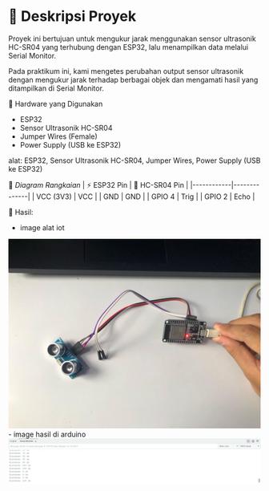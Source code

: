 # 📘 Deskripsi Proyek
Proyek ini bertujuan untuk mengukur jarak menggunakan sensor ultrasonik HC-SR04 yang terhubung dengan ESP32, lalu menampilkan data melalui Serial Monitor.

Pada praktikum ini, kami mengetes perubahan output sensor ultrasonik dengan mengukur jarak terhadap berbagai objek dan mengamati hasil yang ditampilkan di Serial Monitor.

🔧 Hardware yang Digunakan
- ESP32
- Sensor Ultrasonik HC-SR04
- Jumper Wires (Female)
- Power Supply (USB ke ESP32)
  
alat: ESP32, Sensor Ultrasonik HC-SR04, Jumper Wires, Power Supply (USB ke ESP32)

📡 *Diagram Rangkaian*
| ⚡ ESP32 Pin | 🔗 HC-SR04 Pin |
|------------|--------------|
| VCC (3V3)  | VCC |
| GND  | GND |
| GPIO 4  | Trig |
| GPIO 2 | Echo |


🚀 Hasil:
- image alat iot
<img src = "image2.jpg">
- image hasil di arduino
<img src = "image.png">
